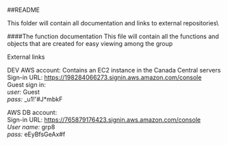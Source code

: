 ##README

This folder will contain all documentation and links to external repositories\

####The function documentation
This file will contain all the functions and objects that are created for easy viewing among the group


External links

DEV AWS account: 
Contains an EC2 instance in the Canada Central servers
Sign-in URL: https://198284066273.signin.aws.amazon.com/console  
Guest sign in:  
   *user:* Guest  
   *pass:* _u1!'#J*mbkF  
   
AWS DB account:  
Sign-in URL: https://765879176423.signin.aws.amazon.com/console  
*User name:* grp8  
*pass:* eEyBfsGeAx#f  

